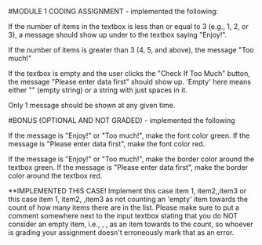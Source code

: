 #MODULE 1 CODING ASSIGNMENT - implemented the following:

If the number of items in the textbox is less than or equal to 3 (e.g., 1, 2, or 3), a message should show up under to the textbox saying "Enjoy!".

If the number of items is greater than 3 (4, 5, and above), the message "Too much!"

If the textbox is empty and the user clicks the "Check If Too Much" button, the message "Please enter data first" should show up.
'Empty' here means either "" (empty string) or a string with just spaces in it.

Only 1 message should be shown at any given time.

#BONUS (OPTIONAL AND NOT GRADED) - implemented the following

If the message is "Enjoy!" or "Too much!", make the font color green.
If the message is "Please enter data first", make the font color red.

If the message is "Enjoy!" or "Too much!", make the border color around the textbox green.
If the message is "Please enter data first", make the border color around the textbox red.

**IMPLEMENTED THIS CASE!
Implement this case item 1, item2,,item3 or this case item 1, item2, ,item3 as not counting an 'empty' item towards the count of how many items there are in the list. Please make sure to put a comment somewhere next to the input textbox stating that you do NOT consider an empty item, i.e., , , as an item towards to the count, so whoever is grading your assignment doesn't erroneously mark that as an error.
